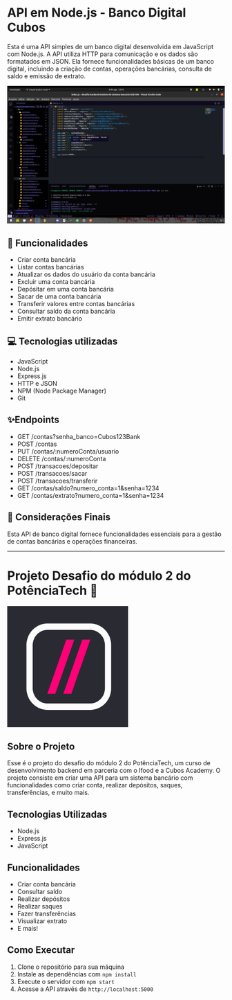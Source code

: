 # API em Node.js - Banco Digital Cubos

Esta é uma API simples de um banco digital desenvolvida em JavaScript com Node.js. A API utiliza HTTP para comunicação e os dados são formatados em JSON. Ela fornece funcionalidades básicas de um banco digital, incluindo a criação de contas, operações bancárias, consulta de saldo e emissão de extrato.

![Código do projeto](img/code.png)

## 🚀 Funcionalidades

- Criar conta bancária
- Listar contas bancárias
- Atualizar os dados do usuário da conta bancária
- Excluir uma conta bancária
- Depósitar em uma conta bancária
- Sacar de uma conta bancária
- Transferir valores entre contas bancárias
- Consultar saldo da conta bancária
- Emitir extrato bancário

## 💻 Tecnologias utilizadas

- JavaScript
- Node.js
- Express.js
- HTTP e JSON
- NPM (Node Package Manager)
- Git

## ✨Endpoints

- GET /contas?senha_banco=Cubos123Bank
- POST /contas
- PUT /contas/:numeroConta/usuario
- DELETE /contas/:numeroConta
- POST /transacoes/depositar
- POST /transacoes/sacar
- POST /transacoes/transferir
- GET /contas/saldo?numero_conta=1&senha=1234
- GET /contas/extrato?numero_conta=1&senha=1234

## 🏁 Considerações Finais

Esta API de banco digital fornece funcionalidades essenciais para a gestão de contas bancárias e operações financeiras.

---

# Projeto Desafio do módulo 2 do PotênciaTech 🚀

![Logo Cubos Academy](img/logo.png)

## Sobre o Projeto

Esse é o projeto do desafio do módulo 2 do PotênciaTech, um curso de desenvolvimento backend em parceria com o Ifood e a Cubos Academy. O projeto consiste em criar uma API para um sistema bancário com funcionalidades como criar conta, realizar depósitos, saques, transferências, e muito mais.

## Tecnologias Utilizadas

- Node.js
- Express.js
- JavaScript

## Funcionalidades

- Criar conta bancária
- Consultar saldo
- Realizar depósitos
- Realizar saques
- Fazer transferências
- Visualizar extrato
- E mais!

## Como Executar

1. Clone o repositório para sua máquina
2. Instale as dependências com `npm install`
3. Execute o servidor com `npm start`
4. Acesse a API através de `http://localhost:5000`


